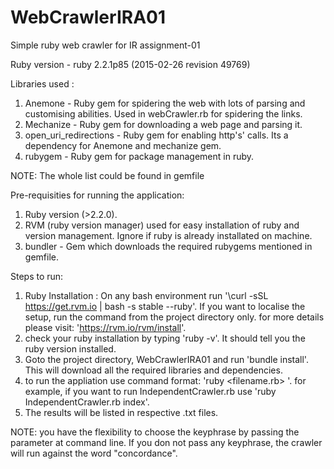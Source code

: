 # WebCrawlerIRA01
Simple ruby web crawler for IR assignment-01

Ruby version - ruby 2.2.1p85 (2015-02-26 revision 49769)

Libraries used :
1. Anemone - Ruby gem for spidering the web with lots of parsing and customising abilities. Used in webCrawler.rb for spidering the links.
2. Mechanize - Ruby gem for downloading a web page and parsing it.
3. open_uri_redirections - Ruby gem for enabling http's' calls. Its a dependency for Anemone and mechanize gem.
4. rubygem - Ruby gem for package management in ruby.

NOTE: The whole list could be found in gemfile

Pre-requisities for running the application:
1. Ruby version (>2.2.0).
2. RVM (ruby version manager) used for easy installation of ruby and version management. Ignore if ruby is already installated on machine.
3. bundler - Gem which downloads the required rubygems mentioned in gemfile.


Steps to run:
1. Ruby Installation : On any bash environment run '\curl -sSL https://get.rvm.io | bash -s stable --ruby'. 
   If you want to localise the setup, run the command from the project directory only.
   for more details please visit: 'https://rvm.io/rvm/install'.
2. check your ruby installation by typing 'ruby -v'. It should tell you the ruby version installed. 
3. Goto the project directory, WebCrawlerIRA01 and run 'bundle install'. This will download all the required libraries and dependencies.
4. to run the appliation use command format: 'ruby <filename.rb> <spaceSeperatedParameters>'. for example, if you want to run IndependentCrawler.rb use 'ruby IndependentCrawler.rb index'.
5. The results will be listed in respective .txt files.

NOTE: you have the flexibility to choose the keyphrase by passing the parameter at command line. If you don not pass any keyphrase, the crawler will run against the word "concordance".